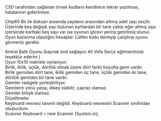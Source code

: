 CSD tarafından sağlanan örnek kodların kendimce tekrar yazılması, hatalarının giderilmesi.

Chip60
Bir ile doksan arasında sayıların arasından altmış adet sayı seçilir. Üzerinde beş değişik sayı bulunan kartlardan bir tane çekip eğer altmış sayı içerisinde karttaki beş sayı var ise oyunun görevi yerine getirilmiş olunur. Oyun kazanma olasılığını hesaplar. Lütfen kodu derleyip çalıştırıp oyunu görmeniz gerekir. 

Amiral Battı Oyunu (kaynak kod sağlayıcı Ali Vefa Serçe eğitmenimize teşekkür ederim.)<br/>
Oyun 10x10 matriste oynanıyor.<br/>
Birlik, ikilik, üçlük, dörtlük olmak üzere dört farklı boyutta gemi vardır.<br/>
Birlik gemiden dört tane, ikilik gemiden üç tane, üçlük gemiden iki tane, dörtlük gemiden bir tane vardır.<br/>
Gemiler rastgele yerleştiriliyor.<br/>
Gemilerin yönü yatay, dikey olabilir, çapraz olamaz.<br/>
Gemiler bitişik olamaz.<br/>
Düzeltmeler<br/>
Keyboard nesnesi tanımlı değildi. Keyboard nesnesini Scanner sınıfından oluşturdum.<br/>
Scanner Keyboard = new Scanner (System.in);<br/>
